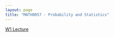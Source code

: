 ```yaml
---
layout: page
title: "MATH0057 - Probability and Statistics"
---
```

<a href="/57/W1.md">W1 Lecture</a>
